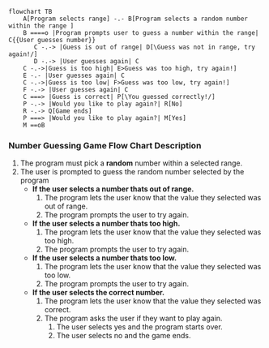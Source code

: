 ```mermaid
flowchart TB
    A[Program selects range] -.- B[Program selects a random number within the range ]
    B ====o |Program prompts user to guess a number within the range| C{{User guesses number}}
       C -.-> |Guess is out of range| D[\Guess was not in range, try again!/]
       D -.-> |User guesses again| C
    C -.->|Guess is too high| E>Guess was too high, try again!]
    E -.- |User guesses again| C
    C -.->|Guess is too low| F>Guess was too low, try again!]
    F -.-> |User guesses again| C
    C ===> |Guess is correct| P[\You guessed correctly!/]
    P -.-> |Would you like to play again?| R[No] 
    R -.-> Q[Game ends]
    P ===> |Would you like to play again?| M[Yes]
    M ==oB
```
    
### Number Guessing Game Flow Chart Description
 1. The program must pick a **random** number within a selected range.
 2. The user is prompted to guess the random number selected by the program
    - **If the user selects a number thats out of range.**
        1. The program lets the user know that the value they selected was out of range.
        2. The program prompts the user to try again.
    - **If the user selects a number thats too high.**
        1. The program lets the user know that the value they selected was too high.
        2. The program prompts the user to try again.
    - **If the user selects a number thats too low.**
        1. The program lets the user know that the value they selected was too low.
        2. The program prompts the user to try again.
    - **If the user selects the correct number.**
        1. The program lets the user know that the value they selected was correct.
        2. The program asks the user if they want to play again.
            1. The user selects yes and the program starts over.
            2. The user selects no and the game ends.